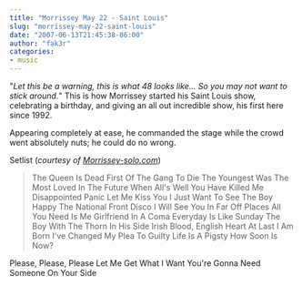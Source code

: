 ```yaml
---
title: "Morrissey May 22 - Saint Louis"
slug: "morrissey-may-22-saint-louis"
date: "2007-06-13T21:45:38-06:00"
author: "fak3r"
categories:
- music
---
```


"_Let this be a warning, this is what 48 looks like... So you may not want to stick around._"  This is how Morrissey started his Saint Louis show, celebrating a birthday, and giving an all out incredible show, his first here since 1992.





Appearing completely at ease, he commanded the stage while the crowd went absolutely nuts; he could do no wrong.



> <!-- more -->


Setlist (_courtesy of [Morrissey-solo.com](http://tour.morrissey-solo.com/article.pl?sid=07/05/22/1550255)_)


> The Queen Is Dead
First Of The Gang To Die
The Youngest Was The Most Loved
In The Future When All's Well
You Have Killed Me
Disappointed
Panic
Let Me Kiss You
I Just Want To See The Boy Happy
The National Front Disco
I Will See You In Far Off Places
All You Need Is Me
Girlfriend In A Coma
Everyday Is Like Sunday
The Boy With The Thorn In His Side
Irish Blood, English Heart
At Last I Am Born
I've Changed My Plea To Guilty
Life Is A Pigsty
How Soon Is Now?

Please, Please, Please Let Me Get What I Want
You're Gonna Need Someone On Your Side
